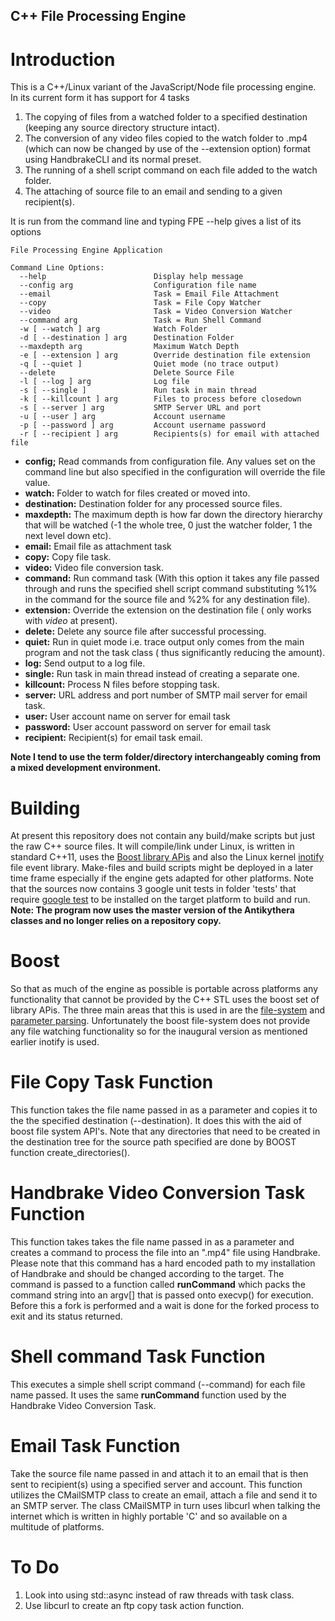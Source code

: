 ## C++ File Processing Engine ##

# Introduction #

This is a C++/Linux variant of the JavaScript/Node file processing engine. In its current form it has support for 4 tasks 

1. The copying of files from a watched folder to a specified destination (keeping any source directory structure intact).
2. The conversion of any video files copied to the watch folder to .mp4 (which can now be changed by use of the --extension option) format using HandbrakeCLI and its normal preset. 
3. The running of a shell script command on each file added to the watch folder.
4. The attaching of source file to an email and sending to a given recipient(s).

It is run from the command line and typing FPE --help gives a list of its options

    File Processing Engine Application

    Command Line Options:
      --help                        Display help message
      --config arg                  Configuration file name
      --email                       Task = Email File Attachment
      --copy                        Task = File Copy Watcher
      --video                       Task = Video Conversion Watcher
      --command arg                 Task = Run Shell Command
      -w [ --watch ] arg            Watch Folder
      -d [ --destination ] arg      Destination Folder
      --maxdepth arg                Maximum Watch Depth
      -e [ --extension ] arg        Override destination file extension
      -q [ --quiet ]                Quiet mode (no trace output)
      --delete                      Delete Source File
      -l [ --log ] arg              Log file
      -s [ --single ]               Run task in main thread
      -k [ --killcount ] arg        Files to process before closedown
      -s [ --server ] arg           SMTP Server URL and port
      -u [ --user ] arg             Account username
      -p [ --password ] arg         Account username password
      -r [ --recipient ] arg        Recipients(s) for email with attached file

- **config;** Read commands from configuration file. Any values set on the command line but also specified in the configuration will override the file value.
- **watch:** Folder to watch for files created or moved into.
- **destination:** Destination folder for any processed source files.
- **maxdepth:** The maximum depth is how far down  the directory hierarchy that will be watched (-1 the whole tree, 0 just the watcher folder, 1 the next level down etc).
- **email:** Email file as attachment task
- **copy:** Copy file task.
- **video:** Video file conversion task.
- **command:** Run command task (With this option it takes any file passed through and runs the specified shell script command substituting %1% in the command for the source file and %2% for any destination file).
- **extension:** Override the extension on the destination file ( only works with *video* at present).
- **delete:** Delete any source file after successful processing.
- **quiet:** Run in quiet mode i.e. trace output only comes from the main program and not the task class ( thus significantly reducing the amount).
- **log:** Send output to a log file.
- **single:** Run task in main thread instead of creating a separate one.
- **killcount:** Process N files before stopping task.
- **server:** URL address and port number of SMTP mail server for email task.
- **user:** User account name on server for email task
- **password:** User account password  on server for email task
- **recipient:** Recipient(s) for email task email.

**Note I tend to use the term folder/directory interchangeably coming from a mixed development environment.**

# Building #

At present this repository does not contain any build/make scripts but just the raw C++ source files. It will compile/link under Linux, is written in standard C++11, uses the [Boost library APis](http://www.boost.org/) and also the Linux kernel [inotify](https://en.wikipedia.org/wiki/Inotify) file event library. Make-files and build scripts might be deployed in a later time frame especially if the engine gets adapted for other platforms. Note that the sources now contains 3 google unit tests in folder 'tests' that require [google test](https://github.com/google/googletest) to be installed on the target platform to build and run.  **Note: The program now uses the master version of the Antikythera classes and no longer relies on a repository copy.**


# Boost #

So that as much of the engine as possible is portable across platforms any functionality that cannot be provided by the C++ STL uses the boost set of library APis. The three main areas that this is used in are the [file-system](http://www.boost.org/doc/libs/1_62_0/libs/filesystem/doc/index.htm) and [parameter parsing](http://www.boost.org/doc/libs/1_62_0/libs/parameter/doc/html/index.html).  Unfortunately the boost file-system does not provide any file watching functionality so for the inaugural version as mentioned earlier  inotify is used.

# File Copy Task Function #

This function takes the file name  passed in as a parameter and copies it to  the the specified destination (--destination). It does this with the aid of boost file system API's. Note that any directories that need to be created in the destination tree for the source path specified are done by BOOST function create_directories().

# Handbrake Video Conversion Task Function #

This function takes takes the file name passed in as a parameter and creates a command to process the file into an ".mp4" file using Handbrake. Please note that this command has a hard encoded path to my installation of Handbrake and should be changed according to the target. The command is passed to a function called **runCommand** which packs the command string into an argv[] that is  passed onto execvp() for execution. Before this a fork is performed and a wait is done for the forked process to exit and its status returned.

# Shell command Task Function #

This executes a simple shell script command (--command) for each file name passed. It uses the same **runCommand** function used by the Handbrake Video Conversion Task.

# Email Task Function #

Take the source file name passed in and attach it to an email that is then sent to recipient(s) using a specified server and account. This function utilizes the CMailSMTP class to create an email,
attach a file and send it to an SMTP server. The class CMailSMTP in turn uses libcurl when talking the internet which is written in highly portable 'C' and so available on a multitude of platforms.


# To Do #

1. Look into using std::async instead of raw threads with task class.
2. Use libcurl to create an ftp copy task action function.



